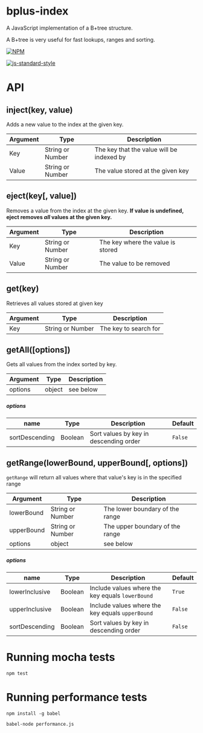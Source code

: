 # bplus-index

A JavaScript implementation of a B+tree structure.

A B+tree is very useful for fast lookups, ranges and sorting.

[![NPM](https://nodei.co/npm/bplus-index.png?downloads=true&downloadRank=true&stars=true)](https://nodei.co/npm/bplus-index/)

[![js-standard-style](https://cdn.rawgit.com/feross/standard/master/badge.svg)](https://github.com/feross/standard)

# API

## inject(key, value)

Adds a new value to the index at the given key.

| Argument | Type | Description |
| --- | --- | --- |
| Key | String or Number | The key that the value will be indexed by |
| Value | String or Number | The value stored at the given key |

## eject(key[, value])

Removes a value from the index at the given key. **If value is undefined, eject removes *all* values at the given key.**

| Argument | Type | Description |
| --- | --- | --- |
| Key | String or Number | The key where the value is stored |
| Value | String or Number | The value to be removed |

## get(key)

Retrieves all values stored at given key

| Argument | Type | Description |
| --- | --- | --- |
| Key | String or Number | The key to search for |

## getAll([options])

Gets all values from the index sorted by key.

| Argument | Type | Description |
| --- | --- | --- |
| options | object | see below |

##### options

| name | Type | Description | Default |
| --- | --- | --- | --- |
| sortDescending | Boolean | Sort values by key in descending order | `False` |


## getRange(lowerBound, upperBound[, options])

`getRange` will return all values where that value's key is in the specified range

| Argument | Type | Description |
| --- | --- | --- |
| lowerBound | String or Number | The lower boundary of the range |
| upperBound | String or Number | The upper boundary of the range |
| options | object | see below |

##### options

| name | Type | Description | Default |
| --- | --- | --- | --- |
| lowerInclusive | Boolean | Include values where the key equals `lowerBound` | `True` |
| upperInclusive | Boolean | Include values where the key equals `upperBound` | `False` |
| sortDescending | Boolean | Sort values by key in descending order | `False` |

# Running mocha tests

`npm test`

# Running performance tests

`npm install -g babel`

`babel-node performance.js`
